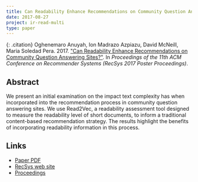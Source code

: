 ```yaml
---
title: Can Readability Enhance Recommendations on Community Question Answering Sites?
date: 2017-08-27
project: ir-read-multi
type: paper
---
```


{: .citation}
Oghenemaro Anuyah, Ion Madrazo Azpiazu, David McNeill, Maria Soledad Pera. 2017. ["Can Readability Enhance Recommendations on Community Question Answering Sites?"](#). In <cite>Proceedings of the 11th ACM Conference on Recommender Systems (RecSys 2017 Poster Proceedings)</cite>.

## Abstract

We present an initial examination on the impact text complexity has when incorporated into the recommendation process in community question answering sites. We use Read2Vec, a readability assessment tool designed to measure the readability level of short documents, to inform a traditional content-based recommendation strategy. The results highlight the benefits of incorporating readability information in this process.

## Links

* [Paper PDF](http://ceur-ws.org/Vol-1905/recsys2017_poster14.pdf)
* [RecSys web site](https://recsys.acm.org/recsys17/)
* [Proceedings](http://ceur-ws.org/Vol-1905/)
